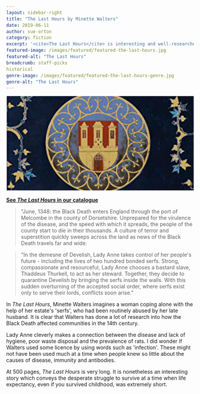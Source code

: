 ```yaml
---
layout: sidebar-right
title: "The Last Hours by Minette Walters"
date: 2019-06-11
author: sue-orton
category: fiction
excerpt: '<cite>The Last Hours</cite> is interesting and well-researched.'
featured-image: /images/featured/featured-the-last-hours.jpg
featured-alt: "The Last Hours"
breadcrumb: staff-picks
historical
genre-image: /images/featured/featured-the-last-hours-genre.jpg
genre-alt: "The Last Hours"
---
```


![The Last Hours](/images/featured/featured-the-last-hours.jpg)

**[See <cite>The Last Hours</cite> in our catalogue](https://suffolk.spydus.co.uk/cgi-bin/spydus.exe/ENQ/OPAC/BIBENQ?BRN=2378788)**

> "June, 1348: the Black Death enters England through the port of Melcombe in the county of Dorsetshire. Unprepared for the virulence of the disease, and the speed with which it spreads, the people of the county start to die in their thousands. A culture of terror and superstition quickly sweeps across the land as news of the Black Death travels far and wide.

> "In the demesne of Develish, Lady Anne takes control of her people's future - including the lives of two hundred bonded serfs. Strong, compassionate and resourceful, Lady Anne chooses a bastard slave, Thaddeus Thurkell, to act as her steward. Together, they decide to quarantine Develish by bringing the serfs inside the walls. With this sudden overturning of the accepted social order, where serfs exist only to serve their lords, conflicts soon arise."

In <cite>The Last Hours</cite>, Minette Walters imagines a woman coping alone with the help of her estate's 'serfs', who had been routinely abused by her late husband. It is clear that Walters has done a lot of research into how the Black Death affected communities in the 14th century.

Lady Anne cleverly makes a connection between the disease and lack of hygiene, poor waste disposal and the prevalence of rats. I did wonder if Walters used some licence by using words such as 'infection'. These might not have been used much at a time when people knew so little about the causes of disease, immunity and antibodies.

At 500 pages, <cite>The Last Hours</cite> is very long. It is nonetheless an interesting story which conveys the desperate struggle to survive at a time when life expectancy, even if you survived childhood, was extremely short.
